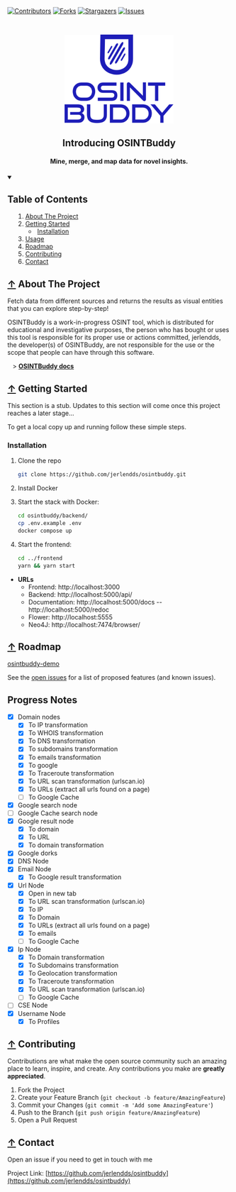 [![Contributors][contributors-shield]][contributors-url]
[![Forks][forks-shield]][forks-url]
[![Stargazers][stars-shield]][stars-url]
[![Issues][issues-shield]][issues-url]

<br />

<p align="center">
  <a href="https://github.com/jerlendds/osintbuddy">
    <img src="./docs/assets/logo-watermark.svg" height="200px" alt="OSINT Buddy Logo">
  </a>

  <h2 align="center">Introducing OSINTBuddy</h2>

  <h4 align="center">
    Mine, merge, and map data for novel insights.
  </h4>

</p>

<details open="open">
  <summary>
  
  ## Table of Contents

  <ol>
    <li>
      <a href="#about-the-project">About The Project</a>
    </li>
    <li>
      <a href="#getting-started">Getting Started</a>
      <ul>
        <li><a href="#installation">Installation</a></li>
      </ul>
    </li>
    <li><a href="#usage">Usage</a></li>
    <li><a href="#roadmap">Roadmap</a></li>
    <li><a href="#contributing">Contributing</a></li>
    <li><a href="#contact">Contact</a></li>
  </ol>
</details>

## [↑](#Table-of-Contents) About The Project

Fetch data from different sources and returns the results
as visual entities that you can explore step-by-step!

OSINTBuddy is a work-in-progress OSINT tool, which is distributed
for educational and investigative purposes, the person who has bought
or uses this tool is responsible for its proper use or actions committed,
jerlendds, the developer(s) of OSINTBuddy, are not responsible for the use
or the scope that people can have through this software.

&nbsp;&nbsp;&nbsp;\> **[OSINTBuddy docs](https://docs-osintbuddy-com.vercel.app/)**

## [↑](#-Table-of-Contents) Getting Started

This section is a stub. Updates to this section will come once this project reaches a later stage...

To get a local copy up and running follow these simple steps.

### Installation

1. Clone the repo
   ```sh
   git clone https://github.com/jerlendds/osintbuddy.git
   ```
2. Install Docker

3. Start the stack with Docker:

   ```sh
   cd osintbuddy/backend/
   cp .env.example .env
   docker compose up
   ```

4. Start the frontend:
   ```sh
   cd ../frontend
   yarn && yarn start
   ```

- **URLs**
  - Frontend: http://localhost:3000
  - Backend: http://localhost:5000/api/
  - Documentation: http://localhost:5000/docs -- http://localhost:5000/redoc
  - Flower: http://localhost:5555
  - Neo4J: http://localhost:7474/browser/

<!--
mk-fg recommendations:
ssh whoarethey using corpus of pubkeys from github ( https://www.agwa.name/blog/post/whoarethey ),  , , , address' AS BGP info
moddy recommendations:
math, map, reduce, filter, zip and zipwith function blocks
https://github.com/danielmiessler/SecLists/tree/master/Discovery/DNS
COMB breach @todo add password searching
magnet:?xt=urn:btih:7ffbcd8cee06aba2ce6561688cf68ce2addca0a3&dn=BreachCompilation&tr=udp%3A%2F%2Ftracker.openbittorrent.com%3A80&tr=udp%3A%2F%2Ftracker.leechers-paradise.org%3A6969&tr=udp%3A%2F%2Ftracker.coppersurfer.tk%3A6969&tr=udp%3A%2F%2Fglotorrents.pw%3A6969&tr=udp%3A%2F%2Ftracker.opentrackr.org%3A1337
@todo https://nvd.nist.gov/
@todo https://github.com/JustAnotherArchivist/snscrape
https://github.com/Greyjedix/Profil3r - Profil3r is an OSINT tool that allows you to find potential profiles of a person on social networks, as well as their email addresses. This program also alerts you to the presence of a data leak for the found emails.
@todo https://epieos.com/
@todo https://github.com/megadose/holehe
https://os2int.com/toolbox/verifying-and-investigating-email-addresses-with-holehe/
https://github.com/kpcyrd/sn0int
https://github.com/DataSploit/datasploit
https://github.com/mxrch/ghunt
https://github.com/mlomb/chat-analytics
https://www.kali.org/tools/metagoofil/
https://www.aircrack-ng.org/

fetching favicon: //link[contains(@rel,'icon')]
https://stackoverflow.com/questions/5119041/how-can-i-get-a-web-sites-favicon
https://github.com/jivoi/awesome-osint

https://viewdns.info/
https://www.nerdydata.com/reports/new?search={%22all%22:[{%22type%22:%22code%22,%22value%22:%22ua-251372-24%22}],%22any%22:[],%22none%22:[]}
https://archive.org/help/wayback_api.php
https://lookup.icann.org/en/lookup
https://dnshistory.org/dns-records/republicofkoffee.com
 -->

## [↑](#-Table-of-Contents) Roadmap


[osintbuddy-demo](https://user-images.githubusercontent.com/29207058/226115297-1eb069df-c2af-41be-af67-f64174ff9b8c.webm)


See the [open issues](https://github.com/jerlendds/osintbuddy/issues) for a list of proposed features (and known issues).

## Progress Notes

- [x] Domain nodes
  - [x] To IP transformation
  - [x] To WHOIS transformation
  - [x] To DNS transformation
  - [x] To subdomains transformation
  - [x] To emails transformation
  - [x] To google
  - [x] To Traceroute transformation
  - [x] To URL scan transformation (urlscan.io)
  - [x] To URLs (extract all urls found on a page)
  - [ ] To Google Cache
- [x] Google search node
- [ ] Google Cache search node
- [x] Google result node
  - [x] To domain
  - [x] To URL
  - [x] To domain transformation
- [x] Google dorks
- [x] DNS Node
- [x] Email Node
  - [x] To Google result transformation
- [x] Url Node
  - [x] Open in new tab
  - [x] To URL scan transformation (urlscan.io)
  - [x] To IP
  - [x] To Domain
  - [x] To URLs (extract all urls found on a page)
  - [x] To emails
  - [ ] To Google Cache
- [x] Ip Node
  - [x] To Domain transformation
  - [x] To Subdomains transformation
  - [x] To Geolocation transformation
  - [x] To Traceroute transformation
  - [x] To URL scan transformation (urlscan.io)
  - [ ] To Google Cache
- [ ] CSE Node
- [x] Username Node
  - [x] To Profiles

## [↑](#-Table-of-Contents) Contributing

Contributions are what make the open source community such an amazing place to learn, inspire, and create. Any contributions you make are **greatly appreciated**.

1. Fork the Project
2. Create your Feature Branch (`git checkout -b feature/AmazingFeature`)
3. Commit your Changes (`git commit -m 'Add some AmazingFeature'`)
4. Push to the Branch (`git push origin feature/AmazingFeature`)
5. Open a Pull Request

## [↑](#-Table-of-Contents) Contact

Open an issue if you need to get in touch with me

Project Link: [https://github.com/jerlendds/osintbuddy](https://github.com/jerlendds/osintbuddy)

<!-- https://www.markdownguide.org/basic-syntax/#reference-style-links -->

[contributors-shield]: https://img.shields.io/github/contributors/jerlendds/osintbuddy.svg?style=for-the-badge
[contributors-url]: https://github.com/jerlendds/osintbuddy/graphs/contributors
[forks-shield]: https://img.shields.io/github/forks/jerlendds/osintbuddy.svg?style=for-the-badge
[forks-url]: https://github.com/jerlendds/osintbuddy/network/members
[stars-shield]: https://img.shields.io/github/stars/jerlendds/osintbuddy.svg?style=for-the-badge
[stars-url]: https://github.com/jerlendds/osintbuddy/stargazers
[issues-shield]: https://img.shields.io/github/issues/jerlendds/osintbuddy.svg?style=for-the-badge
[issues-url]: https://github.com/jerlendds/osintbuddy/issues
